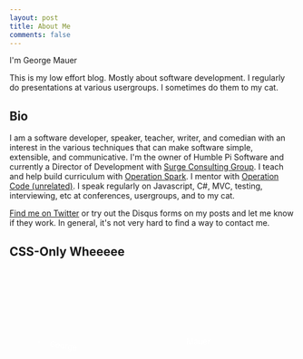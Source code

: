 ```yaml
---
layout: post
title: About Me
comments: false
---
```


I'm George Mauer

This is my low effort blog. Mostly about software development. I regularly do presentations at various usergroups. I sometimes do them to my cat.

## Bio

I am a software developer, speaker, teacher, writer, and comedian with an interest in the various techniques that can make software simple, extensible, and communicative. I'm the owner of Humble Pi Software and currently a Director of Development with [Surge Consulting Group](http://www.surgeforward.com/). I teach and help build curriculum with [Operation Spark](https://operationspark.org/). I mentor with [Operation Code (unrelated)](https://operationcode.org/). I speak regularly on Javascript, C#, MVC, testing, interviewing, etc at conferences, usergroups, and to my cat.

[Find me on Twitter](https://twitter.com/togakangaroo) or try out the Disqus forms on my posts and let me know if they work. In general, it's not very hard to find a way to contact me.

## CSS-Only Wheeeee

<section id="wheee">
	<div>George</div>
	<div>Mauer</div>
	<style>
		#wheee div {
			display: flex;
			justify-content: center;
			margin: 10px;
			padding: 10px;
			border-radius: 5px;
			display: inline-block;
			animation-iteration-count: infinite;
			animation-timing-function: linear;
			animation-duration: 2s;
			height: 1.5em;
			top: 100px;
			position: relative;
			background-image: url(/img/about/wood.jpg);
			color: #FFF;
		}
		#wheee {
			display: flex;
		}
		#wheee div:nth-child(1) {
			width: 50%;
			animation-name: rotateInstigation;
			left: 2em;
			transform-origin: 7px 19px;
		}
		#wheee div:nth-child(1):before {
			content: "᛭";
			margin-right: 15px;
		}
		@keyframes rotateInstigation {
		    0% {
		        transform: rotateZ(0deg);
		    }
			  100% {
				  transform: rotateZ(360deg);
			  }
		}

		#wheee div:nth-child(2) {
			width: 25%;
			padding 7px 10px;
			animation-name: rotateInResponse;
			background-position: -100px 79px;
			position: relative;
			left: -3%;
			margin-top: 10px;
		}
		#wheee div:nth-child(2):before {
			content: "᛭";
			position: absolute;
			left: calc(50% - 5px);
			top: calc(50% - 10px);
		}
		@keyframes rotateInResponse {
		    0% {
		        transform: rotateZ(-10deg);
		    }
				20% {
		        transform: rotateZ(-250deg);
				}
				25% {
		        transform: rotateZ(-306deg);
				}
		    50% {
		        transform: rotateZ(-343deg);
		    }
				75% {
					  transform: rotateZ(-363deg);
				}
			  100% {
				  transform: rotateZ(-370deg);
			  }
		}
	</style>
</section>

<br>
<br>
<br>
<br>
<br>
<br>
<br>
